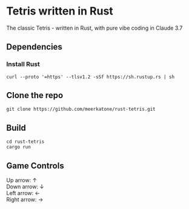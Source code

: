 # Tetris written in Rust
The classic Tetris - written in Rust, with pure vibe coding in Claude 3.7

## Dependencies
### Install Rust
```curl --proto '=https' --tlsv1.2 -sSf https://sh.rustup.rs | sh```

## Clone the repo
```git clone https://github.com/meerkatone/rust-tetris.git```

## Build
```cd rust-tetris```\
```cargo run```

## Game Controls
Up arrow: &uarr;\
Down arrow: &darr;\
Left arrow: &larr;\
Right arrow: &rarr;
